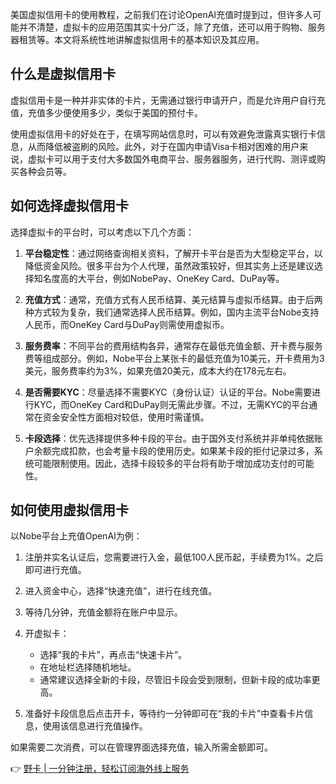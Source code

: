 美国虚拟信用卡的使用教程，之前我们在讨论OpenAI充值时提到过，但许多人可能并不清楚，虚拟卡的应用范围其实十分广泛，除了充值，还可以用于购物、服务器租赁等。本文将系统性地讲解虚拟信用卡的基本知识及其应用。

## 什么是虚拟信用卡

虚拟信用卡是一种并非实体的卡片，无需通过银行申请开户，而是允许用户自行充值，充值多少便使用多少，类似于美国的预付卡。

使用虚拟信用卡的好处在于，在填写网站信息时，可以有效避免泄露真实银行卡信息，从而降低被盗刷的风险。此外，对于在国内申请Visa卡相对困难的用户来说，虚拟卡可以用于支付大多数国外电商平台、服务器服务，进行代购、测评或购买各种会员等。

## 如何选择虚拟信用卡

选择虚拟卡的平台时，可以考虑以下几个方面：

1. **平台稳定性**：通过网络查询相关资料，了解开卡平台是否为大型稳定平台，以降低资金风险。很多平台为个人代理，虽然政策较好，但其实务上还是建议选择知名度高的大平台，例如NobePay、OneKey Card、DuPay等。
   
2. **充值方式**：通常，充值方式有人民币结算、美元结算与虚拟币结算。由于后两种方式较为复杂，我们通常选择人民币结算。例如，国内主流平台Nobe支持人民币，而OneKey Card与DuPay则需使用虚拟币。

3. **服务费率**：不同平台的费用结构各异，通常存在最低充值金额、开卡费与服务费等组成部分。例如，Nobe平台上某张卡的最低充值为10美元，开卡费用为3美元，服务费率约为3%，如果充值20美元，成本大约在178元左右。

4. **是否需要KYC**：尽量选择不需要KYC（身份认证）认证的平台。Nobe需要进行KYC，而OneKey Card和DuPay则无需此步骤。不过，无需KYC的平台通常在资金安全性方面相对较低，使用时需谨慎。

5. **卡段选择**：优先选择提供多种卡段的平台。由于国外支付系统并非单纯依据账户余额完成扣款，也会考量卡段的使用历史。如果某卡段的拒付记录过多，系统可能限制使用。因此，选择卡段较多的平台将有助于增加成功支付的可能性。

## 如何使用虚拟信用卡

以Nobe平台上充值OpenAI为例：

1. 注册并实名认证后，您需要进行入金，最低100人民币起，手续费为1%。之后即可进行充值。

2. 进入资金中心，选择“快速充值”，进行在线充值。

3. 等待几分钟，充值金额将在账户中显示。

4. 开虚拟卡：

   - 选择“我的卡片”，再点击“快速卡片”。
   - 在地址栏选择随机地址。
   - 通常建议选择全新的卡段，尽管旧卡段会受到限制，但新卡段的成功率更高。

5. 准备好卡段信息后点击开卡，等待约一分钟即可在“我的卡片”中查看卡片信息，使用该信息进行充值操作。

如果需要二次消费，可以在管理界面选择充值，输入所需金额即可。

👉 [野卡 | 一分钟注册，轻松订阅海外线上服务](https://bit.ly/bewildcard)